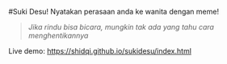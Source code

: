 #Suki Desu!
Nyatakan perasaan anda ke wanita dengan meme!
> *Jika rindu bisa bicara, mungkin tak ada yang tahu cara menghentikannya*

Live demo: https://shidqi.github.io/sukidesu/index.html